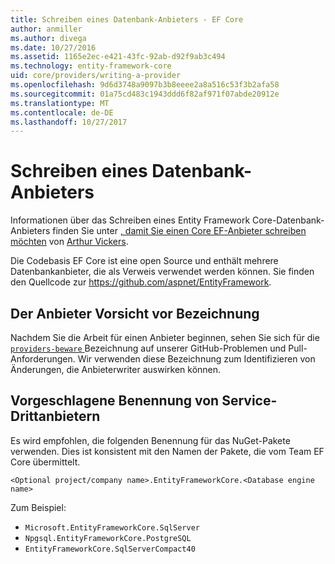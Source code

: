 ```yaml
---
title: Schreiben eines Datenbank-Anbieters - EF Core
author: anmiller
ms.author: divega
ms.date: 10/27/2016
ms.assetid: 1165e2ec-e421-43fc-92ab-d92f9ab3c494
ms.technology: entity-framework-core
uid: core/providers/writing-a-provider
ms.openlocfilehash: 9d6d3748a9097b3b8eeee2a8a516c53f3b2afa58
ms.sourcegitcommit: 01a75cd483c1943ddd6f82af971f07abde20912e
ms.translationtype: MT
ms.contentlocale: de-DE
ms.lasthandoff: 10/27/2017
---
```

# <a name="writing-a-database-provider"></a>Schreiben eines Datenbank-Anbieters

Informationen über das Schreiben eines Entity Framework Core-Datenbank-Anbieters finden Sie unter [, damit Sie einen Core EF-Anbieter schreiben möchten](https://blog.oneunicorn.com/2016/11/11/so-you-want-to-write-an-ef-core-provider/) von [Arthur Vickers](https://github.com/ajcvickers).

Die Codebasis EF Core ist eine open Source und enthält mehrere Datenbankanbieter, die als Verweis verwendet werden können. Sie finden den Quellcode zur https://github.com/aspnet/EntityFramework.

## <a name="the-providers-beware-label"></a>Der Anbieter Vorsicht vor Bezeichnung

Nachdem Sie die Arbeit für einen Anbieter beginnen, sehen Sie sich für die [ `providers-beware` ](https://github.com/aspnet/EntityFramework/labels/providers-beware) Bezeichnung auf unserer GitHub-Problemen und Pull-Anforderungen. Wir verwenden diese Bezeichnung zum Identifizieren von Änderungen, die Anbieterwriter auswirken können.

## <a name="suggested-naming-of-third-party-providers"></a>Vorgeschlagene Benennung von Service-Drittanbietern

Es wird empfohlen, die folgenden Benennung für das NuGet-Pakete verwenden. Dies ist konsistent mit den Namen der Pakete, die vom Team EF Core übermittelt.

`<Optional project/company name>.EntityFrameworkCore.<Database engine name>`

Zum Beispiel:
* `Microsoft.EntityFrameworkCore.SqlServer`
* `Npgsql.EntityFrameworkCore.PostgreSQL`
* `EntityFrameworkCore.SqlServerCompact40`
